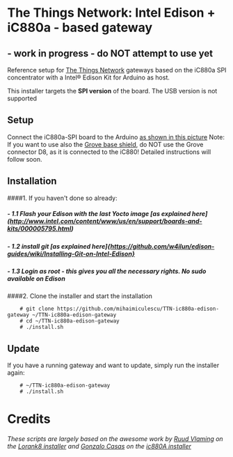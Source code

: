# The Things Network: Intel Edison + iC880a - based gateway
## - work in progress - do NOT attempt to use yet
Reference setup for [The Things Network](http://thethingsnetwork.org/) gateways based on the iC880a SPI concentrator with a Intel® Edison Kit for Arduino as host.

This installer targets the **SPI version** of the board. The USB version is not supported

## Setup
Connect the iC880a-SPI board to the Arduino [as shown in this picture](images/Connexions.jpg)
Note: If you want to use also the [Grove base shield](http://www.seeedstudio.com/wiki/Base_shield_v2), do NOT use the Grove connector D8, as it is connected to the iC880!
Detailed instructions will follow soon. 

## Installation
####1. If you haven't done so already:
##### - 1.1 Flash your Edison with the last Yocto image [as explained here] (http://www.intel.com/content/www/us/en/support/boards-and-kits/000005795.html)
##### - 1.2 install git [as explained here]{https://github.com/w4ilun/edison-guides/wiki/Installing-Git-on-Intel-Edison}
##### - 1.3 Login as root - this gives you all the necessary rights. No sudo available on Edison
####2. Clone the installer and start the installation

        # git clone https://github.com/mihaimiculescu/TTN-ic880a-edison-gateway ~/TTN-ic880a-edison-gateway
        # cd ~/TTN-ic880a-edison-gateway
        # ./install.sh

## Update

If you have a running gateway and want to update, simply run the installer again:

        # ~/TTN-ic880a-edison-gateway
        # ./install.sh

# Credits

###### These scripts are largely based on the awesome work by [Ruud Vlaming](https://github.com/devlaam) on the [Lorank8 installer](https://github.com/Ideetron/Lorank) and [Gonzalo Casas](https://github.com/gonzalocasas) on the [ic880A installer](https://github.com/ttn-zh/ic880a-gateway)

